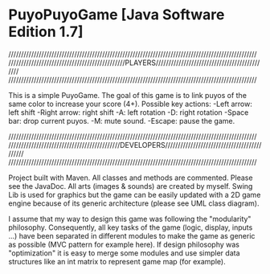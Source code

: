 PuyoPuyoGame [Java Software Edition 1.7]
========================================

//////////////////////////////////////////////////////////////////////////////////////////////////
//////////////////////////////////////////////PLAYERS/////////////////////////////////////////////
//////////////////////////////////////////////////////////////////////////////////////////////////

This is a simple PuyoGame.
The goal of this game is to link puyos of the same color to increase your score (4+).
Possible key actions:
	-Left arrow: left shift
	-Right arrow: right shift
	-A: left rotation
	-D: right rotation
	-Space bar: drop current puyos.
	-M: mute sound.
	-Escape: pause the game.
	

//////////////////////////////////////////////////////////////////////////////////////////////////
////////////////////////////////////////////DEVELOPERS////////////////////////////////////////////
//////////////////////////////////////////////////////////////////////////////////////////////////

Project built with Maven.
All classes and methods are commented. Please see the JavaDoc.
All arts (images & sounds) are created by myself.
Swing Lib is used for graphics but the game can be easily updated with a 2D game engine because of
its generic architecture (please see UML class diagram). 

I assume that my way to design this game was following the "modularity" philosophy.
Consequently, all key tasks of the game (logic, display, inputs ...) have been separated in different modules
to make the game as generic as possible (MVC pattern for example here).
If design philosophy was "optimization" it is easy to merge some modules and use
simpler data structures like an int matrix to represent game map (for example).

